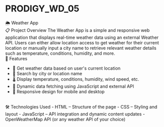 # PRODIGY_WD_05
🌦️ Weather App
 <br>
📋 Project Overview
The Weather App is a simple and responsive web application that displays real-time weather data using an external Weather API. Users can either allow location access to get weather for their current location or manually input a city name to retrieve relevant weather details such as temperature, conditions, humidity, and more.
<br>
🎯 Features
- 📍 Get weather data based on user's current location
- 🌆 Search by city or location name
- 🌡️ Display temperature, conditions, humidity, wind speed, etc.
- 🔄 Dynamic data fetching using JavaScript and external API
- 📱 Responsive design for mobile and desktop
<br>
🛠️ Technologies Used
- HTML – Structure of the page  
- CSS – Styling and layout  
- JavaScript – API integration and dynamic content updates  
- OpenWeatherMap API (or any weather API of your choice)

